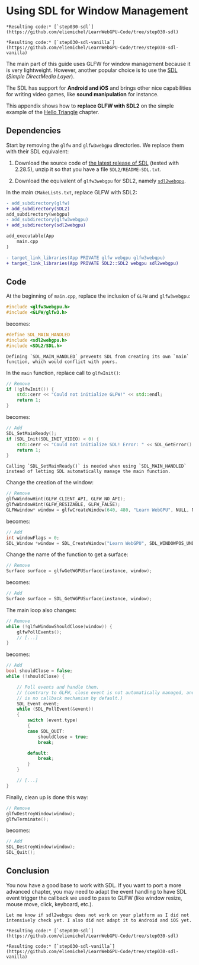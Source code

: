 Using SDL for Window Management
===============================

````{tab} With webgpu.hpp
*Resulting code:* [`step030-sdl`](https://github.com/eliemichel/LearnWebGPU-Code/tree/step030-sdl)
````

````{tab} Vanilla webgpu.h
*Resulting code:* [`step030-sdl-vanilla`](https://github.com/eliemichel/LearnWebGPU-Code/tree/step030-sdl-vanilla)
````

The main part of this guide uses GLFW for window management because it is very lightweight. However, another popular choice is to use the [SDL](https://wiki.libsdl.org/SDL2/FrontPage) (*Simple DirectMedia Layer*).

The SDL has support for **Android and iOS** and brings other nice capabilities for writing video games, like **sound manipulation** for instance.

This appendix shows how to **replace GLFW with SDL2** on the simple example of the [Hello Triangle](../basic-3d-rendering/hello-triangle.md) chapter.

Dependencies
------------

Start by removing the `glfw` and `glfw3webgpu` directories. We replace them with their SDL equivalent:

 1. Download the source code of [the latest release of SDL](https://github.com/libsdl-org/SDL/releases/latest) (tested with 2.28.5), unzip it so that you have a file `SDL2/README-SDL.txt`.

 2. Download the equivalent of `glfw3webgpu` for SDL2, namely [`sdl2webgpu`](#TODO).

In the main `CMakeLists.txt`, replace GLFW with SDL2:

```diff
- add_subdirectory(glfw)
+ add_subdirectory(SDL2)
add_subdirectory(webgpu)
- add_subdirectory(glfw3webgpu)
+ add_subdirectory(sdl2webgpu)

add_executable(App
	main.cpp
)

- target_link_libraries(App PRIVATE glfw webgpu glfw3webgpu)
+ target_link_libraries(App PRIVATE SDL2::SDL2 webgpu sdl2webgpu)
```

Code
----

At the beginning of `main.cpp`, replace the inclusion of `GLFW` and `glfw3webgpu`:

```C++
#include <glfw3webgpu.h>
#include <GLFW/glfw3.h>
```

becomes:

```C++
#define SDL_MAIN_HANDLED
#include <sdl2webgpu.h>
#include <SDL2/SDL.h>
```

```{note}
Defining `SDL_MAIN_HANDLED` prevents SDL from creating its own `main` function, which would conflict with yours.
```

In the `main` function, replace call to `glfwInit()`:

```C++
// Remove
if (!glfwInit()) {
	std::cerr << "Could not initialize GLFW!" << std::endl;
	return 1;
}
```

becomes:

```C++
// Add
SDL_SetMainReady();
if (SDL_Init(SDL_INIT_VIDEO) < 0) {
	std::cerr << "Could not initialize SDL! Error: " << SDL_GetError() << std::endl;
	return 1;
}
```

```{note}
Calling `SDL_SetMainReady()` is needed when using `SDL_MAIN_HANDLED` instead of letting SDL automatically manage the main function.
```

Change the creation of the window:

```C++
// Remove
glfwWindowHint(GLFW_CLIENT_API, GLFW_NO_API);
glfwWindowHint(GLFW_RESIZABLE, GLFW_FALSE);
GLFWwindow* window = glfwCreateWindow(640, 480, "Learn WebGPU", NULL, NULL);
```

becomes:

```C++
// Add
int windowFlags = 0;
SDL_Window *window = SDL_CreateWindow("Learn WebGPU", SDL_WINDOWPOS_UNDEFINED, SDL_WINDOWPOS_UNDEFINED, 640, 480, windowFlags);
```

Change the name of the function to get a surface:

```C++
// Remove
Surface surface = glfwGetWGPUSurface(instance, window);
```

becomes:

```C++
// Add
Surface surface = SDL_GetWGPUSurface(instance, window);
```

The main loop also changes:

```C++
// Remove
while (!glfwWindowShouldClose(window)) {
	glfwPollEvents();
	// [...]
}
```

becomes:

```C++
// Add
bool shouldClose = false;
while (!shouldClose) {

	// Poll events and handle them.
	// (contrary to GLFW, close event is not automatically managed, and there
	// is no callback mechanism by default.)
	SDL_Event event;
	while (SDL_PollEvent(&event))
	{
		switch (event.type)
		{
		case SDL_QUIT:
			shouldClose = true;
			break;

		default:
			break;
		}
	}

	// [...]
}
```

Finally, clean up is done this way:

```C++
// Remove
glfwDestroyWindow(window);
glfwTerminate();
```

becomes:

```C++
// Add
SDL_DestroyWindow(window);
SDL_Quit();
```

Conclusion
----------

You now have a good base to work with SDL. If you want to port a more advanced chapter, you may need to adapt the event handling to have SDL event trigger the callback we used to pass to GLFW (like window resize, mouse move, click, keyboard, etc.).

```{important}
Let me know if sdl2webgpu does not work on your platform as I did not intensively check yet. I also did not adapt it to Android and iOS yet.
```

````{tab} With webgpu.hpp
*Resulting code:* [`step030-sdl`](https://github.com/eliemichel/LearnWebGPU-Code/tree/step030-sdl)
````

````{tab} Vanilla webgpu.h
*Resulting code:* [`step030-sdl-vanilla`](https://github.com/eliemichel/LearnWebGPU-Code/tree/step030-sdl-vanilla)
````
